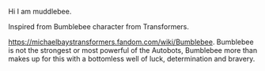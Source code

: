 Hi I am muddlebee.

Inspired from Bumblebee character from Transformers.

https://michaelbaystransformers.fandom.com/wiki/Bumblebee. Bumblebee is not the strongest or most powerful of the Autobots, Bumblebee more than makes up for this with a bottomless well of luck, determination and bravery.